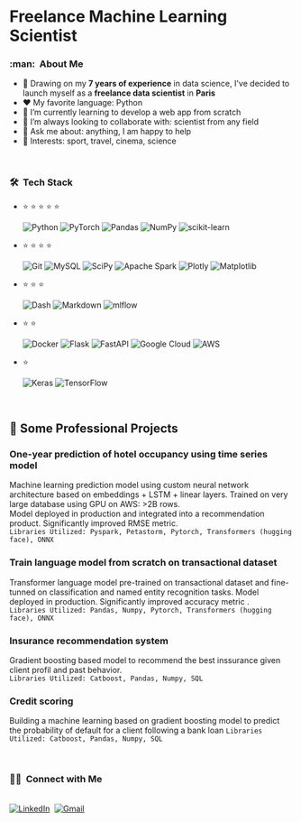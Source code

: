 <h1>Freelance Machine Learning Scientist</h1>

<h3> :man: &nbsp;About Me </h3>

- 🔭 Drawing on my **7 years of experience** in data science, I've decided to launch myself as a **freelance data scientist** in **Paris**
- :heart: My favorite language: Python
- 🌱 I’m currently learning to develop a web app from scratch
- 👯 I’m always looking to collaborate with: scientist from any field
- 💬 Ask me about: anything, I am happy to help
- 💜 Interests: sport, travel, cinema, science

<br/>

<h3> 🛠 &nbsp;Tech Stack</h3>

- :star: :star: :star: :star: :star:

  
  ![Python](https://img.shields.io/badge/python-3670A0?style=for-the-badge&logo=python&logoColor=ffdd54)
  ![PyTorch](https://img.shields.io/badge/PyTorch-%23EE4C2C.svg?style=for-the-badge&logo=PyTorch&logoColor=white)
  ![Pandas](https://img.shields.io/badge/pandas-%23150458.svg?style=for-the-badge&logo=pandas&logoColor=white)
  ![NumPy](https://img.shields.io/badge/numpy-%23013243.svg?style=for-the-badge&logo=numpy&logoColor=white)
  ![scikit-learn](https://img.shields.io/badge/scikit--learn-%23F7931E.svg?style=for-the-badge&logo=scikit-learn&logoColor=white)

  
- :star: :star: :star: :star:

  ![Git](https://img.shields.io/badge/Git-F05032?style=for-the-badge&logo=git&logoColor=white)
  ![MySQL](https://img.shields.io/badge/mysql-4479A1.svg?style=for-the-badge&logo=mysql&logoColor=white)
  ![SciPy](https://img.shields.io/badge/SciPy-%230C55A5.svg?style=for-the-badge&logo=scipy&logoColor=%white)
  ![Apache Spark](https://img.shields.io/badge/Apache%20Spark-FDEE21?style=flat-square&logo=apachespark&logoColor=black)
  ![Plotly](https://img.shields.io/badge/Plotly-%233F4F75.svg?style=for-the-badge&logo=plotly&logoColor=white)
  ![Matplotlib](https://img.shields.io/badge/Matplotlib-%23ffffff.svg?style=for-the-badge&logo=Matplotlib&logoColor=black)
  
- :star: :star: :star:

  ![Dash](https://img.shields.io/badge/dash-008DE4?style=for-the-badge&logo=dash&logoColor=white)
  ![Markdown](https://img.shields.io/badge/Markdown-000000?style=for-the-badge&logo=markdown&logoColor=white)
  ![mlflow](https://img.shields.io/badge/mlflow-%23d9ead3.svg?style=for-the-badge&logo=numpy&logoColor=blue)

- :star: :star:

  ![Docker](https://img.shields.io/badge/docker-%230db7ed.svg?style=for-the-badge&logo=docker&logoColor=white)
  ![Flask](https://img.shields.io/badge/flask-%23000.svg?style=for-the-badge&logo=flask&logoColor=white)
  ![FastAPI](https://img.shields.io/badge/FastAPI-005571?style=for-the-badge&logo=fastapi)
  ![Google Cloud](https://img.shields.io/badge/GoogleCloud-%234285F4.svg?style=for-the-badge&logo=google-cloud&logoColor=white)
  ![AWS](https://img.shields.io/badge/AWS-%23FF9900.svg?style=for-the-badge&logo=amazon-aws&logoColor=white)

- :star:

  ![Keras](https://img.shields.io/badge/Keras-%23D00000.svg?style=for-the-badge&logo=Keras&logoColor=white)
  ![TensorFlow](https://img.shields.io/badge/TensorFlow-%23FF6F00.svg?style=for-the-badge&logo=TensorFlow&logoColor=white)

<br/>

<p>

## 📝 Some Professional Projects
### One-year prediction of hotel occupancy using time series model
Machine learning prediction model using custom neural network architecture based on embeddings + LSTM + linear layers. Trained on very large database using GPU on AWS: >2B rows.  
Model deployed in production and integrated into a recommendation product. Significantly improved RMSE metric.  
```Libraries Utilized: Pyspark, Petastorm, Pytorch, Transformers (hugging face), ONNX```

### Train language model from scratch on transactional dataset
Transformer language model pre-trained on transactional dataset and fine-tunned on classification and named entity recognition tasks.
Model deployed in production. Significantly improved accuracy metric .  
```Libraries Utilized: Pandas, Numpy, Pytorch, Transformers (hugging face), ONNX```

### Insurance recommendation system
Gradient boosting based model to recommend the best inssurance given client profil and past behavior.  
```Libraries Utilized: Catboost, Pandas, Numpy, SQL```

### Credit scoring
Building a machine learning based on gradient boosting model to predict the probability of default for a client following a bank loan
```Libraries Utilized: Catboost, Pandas, Numpy, SQL```

</p>

<br>
<h3> 🤝🏻 &nbsp;Connect with Me </h3> 

<p>
<br>
<a href="https://www.linkedin.com/in/quentin-raquet-1b4aa610a/"><img src="https://img.shields.io/badge/linkedin-%230077B5.svg?&style=for-the-badge&logo=linkedin&logoColor=white" alt="LinkedIn" /></a>&nbsp;
<a href="mailto:quentin.raquet@gmail.com?subject=Hola%20Jiji"><img src="https://img.shields.io/badge/gmail-%23D14836.svg?&style=for-the-badge&logo=gmail&logoColor=white" alt="Gmail"/></a>&nbsp;
<!--<a href="https://kkvanonymous.github.io/"><img alt="Website" src="https://img.shields.io/website?style=for-the-badge&up_message=portfolio&url=https%3A%2F%2Fkkvanonymous.github.io%2F"></a>-->
</p>
